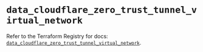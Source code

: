 # `data_cloudflare_zero_trust_tunnel_virtual_network`

Refer to the Terraform Registry for docs: [`data_cloudflare_zero_trust_tunnel_virtual_network`](https://registry.terraform.io/providers/cloudflare/cloudflare/4.43.0/docs/data-sources/zero_trust_tunnel_virtual_network).
